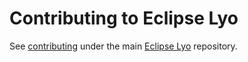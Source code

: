 # Contributing to Eclipse Lyo

See [contributing](https://github.com/eclipse/lyo#contributing) under the main [Eclipse Lyo](https://github.com/eclipse/lyo) repository.
